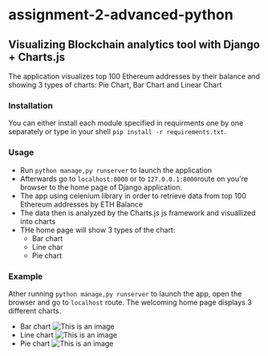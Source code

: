 # assignment-2-advanced-python
## Visualizing Blockchain analytics tool with Django + Charts.js
The application visualizes top 100 Ethereum addresses by their balance and showing 3 types of charts: Pie Chart, Bar Chart and Linear Chart

### Installation 
You can either install each module specified in requirments one by one separately or type in your shell ```pip install -r requirements.txt```.

### Usage
* Run ```python manage,py runserver``` to launch the application
* Afterwards go to ```localhost:8000``` or to ```127.0.0.1:8000```route on you're browser to the home page of Django application.
* The app using celenium library in order to retrieve data from top 100 Ethereum addresses by ETH Balance
* The data then is analyzed by the Charts.js js framework and visuallized into charts
* THe home page will show 3 types of the chart:
   -  Bar chart
   -  Line char
   - Pie chart

### Example
Ather running ```python manage,py runserver``` to launch the app, open the browser and go to ```localhost``` route.
The welcoming home page displays 3 different charts.
- Bar chart
![This is an image](https://cdn.discordapp.com/attachments/540499123053396013/941005151660023818/unknown.png)
- Line chart
![This is an image](https://cdn.discordapp.com/attachments/540499123053396013/941005152364679258/unknown.png)
- Pie chart
![This is an image](https://cdn.discordapp.com/attachments/540499123053396013/941005152066895902/unknown.png)
